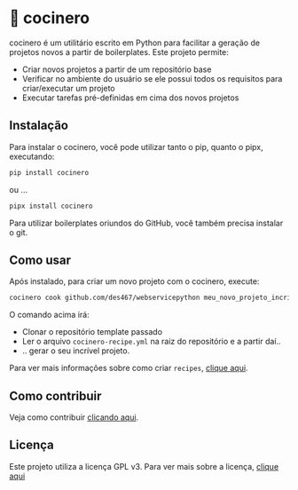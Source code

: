 # 🍳 cocinero

cocinero é um utilitário escrito em Python para facilitar a geração de projetos novos a partir de boilerplates. Este projeto permite:

- Criar novos projetos a partir de um repositório base
- Verificar no ambiente do usuário se ele possui todos os requisitos para criar/executar um projeto
- Executar tarefas pré-definidas em cima dos novos projetos 

## Instalação

Para instalar o cocinero, você pode utilizar tanto o pip, quanto o pipx, executando:

```bash
pip install cocinero
```

ou ...

```bash
pipx install cocinero
```

Para utilizar boilerplates oriundos do GitHub, você também precisa instalar o git.


## Como usar 

Após instalado, para criar um novo projeto com o cocinero, execute:

```bash
cocinero cook github.com/des467/webservicepython meu_novo_projeto_incrivel
```

O comando acima irá:
- Clonar o repositório template passado
- Ler o arquivo `cocinero-recipe.yml` na raiz do repositório e a partir daí..
- .. gerar o seu incrível projeto.

Para ver mais informações sobre como criar `recipes`, [clique aqui](docs/RECIPE.md).

## Como contribuir

Veja como contribuir [clicando aqui](docs/CONTRIBUTING.md).

## Licença

Este projeto utiliza a licença GPL v3. Para ver mais sobre a licença, [clique aqui](LICENSE)